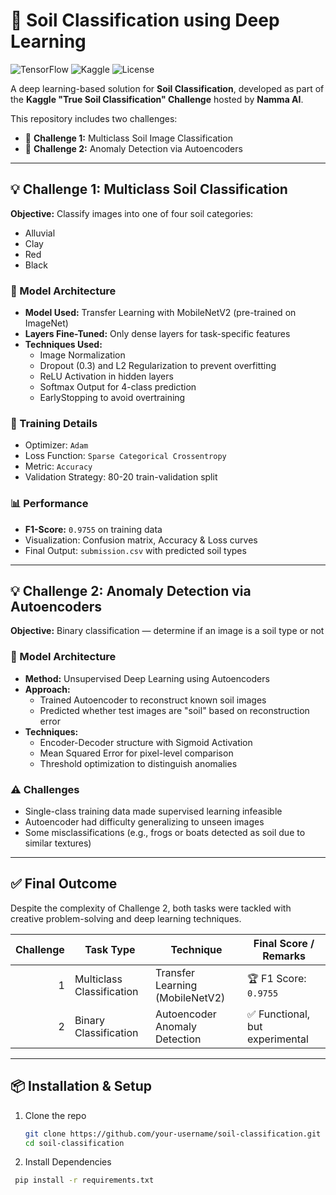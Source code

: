 # 🌱 Soil Classification using Deep Learning

![TensorFlow](https://img.shields.io/badge/Framework-TensorFlow-orange.svg)
![Kaggle](https://img.shields.io/badge/Platform-Kaggle-blue)
![License](https://img.shields.io/badge/License-MIT-green.svg)

A deep learning-based solution for **Soil Classification**, developed as part of the **Kaggle "True Soil Classification" Challenge** hosted by **Namma AI**.

This repository includes two challenges:
- 🔹 **Challenge 1:** Multiclass Soil Image Classification
- 🔹 **Challenge 2:** Anomaly Detection via Autoencoders

---

## 💡 Challenge 1: Multiclass Soil Classification

**Objective:** Classify images into one of four soil categories:
- Alluvial
- Clay
- Red
- Black

### 🧠 Model Architecture
- **Model Used:** Transfer Learning with MobileNetV2 (pre-trained on ImageNet)
- **Layers Fine-Tuned:** Only dense layers for task-specific features
- **Techniques Used:**
  - Image Normalization
  - Dropout (0.3) and L2 Regularization to prevent overfitting
  - ReLU Activation in hidden layers
  - Softmax Output for 4-class prediction
  - EarlyStopping to avoid overtraining

### 🔧 Training Details
- Optimizer: `Adam`
- Loss Function: `Sparse Categorical Crossentropy`
- Metric: `Accuracy`
- Validation Strategy: 80-20 train-validation split

### 📊 Performance
- **F1-Score:** `0.9755` on training data
- Visualization: Confusion matrix, Accuracy & Loss curves
- Final Output: `submission.csv` with predicted soil types

---

## 💡 Challenge 2: Anomaly Detection via Autoencoders

**Objective:** Binary classification — determine if an image is a soil type or not

### 🧠 Model Architecture
- **Method:** Unsupervised Deep Learning using Autoencoders
- **Approach:**
  - Trained Autoencoder to reconstruct known soil images
  - Predicted whether test images are "soil" based on reconstruction error
- **Techniques:**
  - Encoder-Decoder structure with Sigmoid Activation
  - Mean Squared Error for pixel-level comparison
  - Threshold optimization to distinguish anomalies

### ⚠️ Challenges
- Single-class training data made supervised learning infeasible
- Autoencoder had difficulty generalizing to unseen images
- Some misclassifications (e.g., frogs or boats detected as soil due to similar textures)

---

## ✅ Final Outcome

Despite the complexity of Challenge 2, both tasks were tackled with creative problem-solving and deep learning techniques.

| Challenge | Task Type           | Technique                     | Final Score / Remarks              |
|----------:|---------------------|-------------------------------|------------------------------------|
| 1         | Multiclass Classification | Transfer Learning (MobileNetV2) | 🏆 F1 Score: `0.9755`               |
| 2         | Binary Classification      | Autoencoder Anomaly Detection    | ✅ Functional, but experimental     |

---

## 📦 Installation & Setup

1. Clone the repo
   ```bash
   git clone https://github.com/your-username/soil-classification.git
   cd soil-classification
2. Install Dependencies
```bash
 pip install -r requirements.txt
